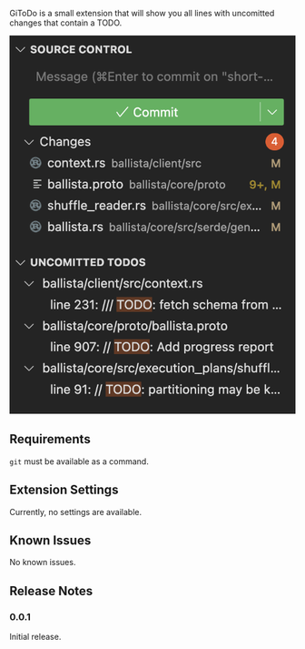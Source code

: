GiToDo is a small extension that will show you all lines with uncomitted changes that contain a TODO.

![Screenshot of GiToDo](./media/screenshot.png)

## Requirements

`git` must be available as a command.

## Extension Settings

Currently, no settings are available.

## Known Issues

No known issues.

## Release Notes

### 0.0.1

Initial release.
